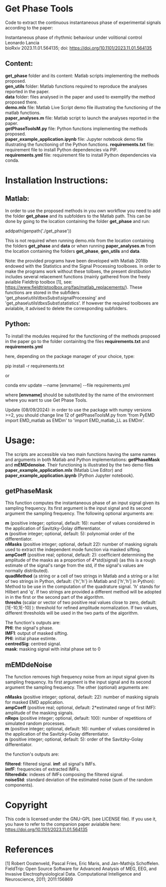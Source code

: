 # Get Phase Tools
Code to extract the continuous instantaneous phase of experimental signals according to the paper: 

Instantaneous phase of rhythmic behaviour under volitional control  
Leonardo Lancia  
bioRxiv 2023.11.01.564135; doi: https://doi.org/10.1101/2023.11.01.564135

## Content:

**get_phase** folder and its content: Matlab scripts implementing the methods proposed.  
**gen_utils** folder: Matlab functions required to reproduce the analyses reported in the paper.  
**data** folder: files analysed in the paper and used to exemplify the method proposed there.  
**demo.mlx** file: Matlab Live Script demo file illustrating the functioning of the matlab functions.  
**paper_analyses.m** file: Matlab script to launch the analyses reported in the paper.  
**getPhaseToolsM.py** file: Python functions implementing the methods proposed.  
**paper_example_application.ipynb** file: Jupyter notebook demo file illustrating the functioning of the Python functions.
**requirements.txt** file: requirement file to install Python dependencies via PIP.  
**requirements.yml** file: requirement file to install Python dependencies via conda.  


# Installation Instructions:

## Matlab:

In order to use the proposed methods in you own workflow you need to add the folder **get_phase** and its subfolders to the Matlab path. This can be done by going to the location containing the folder **get_phase** and run:

addpath(genpath('./get_phase'))

This is not required when running demo.mlx from the location containing the folders **get_phase** and **data** or when running **paper_analyses.m** 
from the location containing the folders **get_phase**, **gen_utils** and **data**.  

Note: the provided programs have been developed with Matlab 2018b endowed with the Statistics and the Signal Processing toolboxes. 
In order to make the programs work without these tolbxes, the present dirstibution includes several relacement functions 
(mainly gathered from the freely avialble Fieldtrip toolbox [1], see: https://www.fieldtriptoolbox.org/faq/matlab_replacements/). 
These functions are stored in the subflders 'get_phase\utils\tbxsSubst\signalProcessing' and 'get_phase\utils\tbxsSubst\statistics'. 
If however the required toolboxes are avialable, it advised to delete the corresponding subfolders.

## Python:  
To install the modules required for the functioning of the methods proposed in the paper
go to the folder containitng the files **requirements.txt** and **requirements.yml**

here, depending on the package manager of your choice, type: 

pip install -r requirements.txt

or

conda env update --name [envname] --file requirements.yml

where **[envname]** should be substituted by the name of the environment where you want to use Get Phase Tools.

Update (08/09/2024): in order to use the package with numpy versions >=2, you should change line 12 of getPhaseToolsM.py
from 'from PyEMD import EMD_matlab as EMDm' to 'import EMD_matlab_LL as EMDm'.


# Usage: 
The scripts are accessible via two main functions having the same names and arguments in both Matlab and Python implementations: 
**getPhaseMask** and **mEMDdenoise**. Their functioning is illustrated by the two demo files **paper_example_application.mlx** (Matlab Live Editor)
and **paper_example_application.ipynb** (Python Jupyter notebook).

## getPhaseMask
This function computes the instantaneous phase of an input signal given its sampling frequency. Its first argument is the input signal and its second argument the sampling frequency. The following optional arguments are:

**m** (positive integer; optional, default: 16): number of values considered in the application of Savitzky-Golay differentiator.  
**n** (positive integer; optional, default: 5): polynomial order of the differentiator.  
**nMasks** (positive integer; optional, default 22): number of masking signals used to extract the independent mode function via masked sifting.  
**ampCoeff** (positive real; optional, default: 2): coefficient determining the amplitude of the masks as a proportion of 4*std(signal) (as this is a rough estimate of the signal's range from the std, if the signal's values are normally distributed).  
**quadMethod** (a string or a cell of two strings in Matlab and a string or a list of two strings in Python, default: {'h','h'} in Matlab and ['h','h'] in Python): Method to be use in the computation of the quadrature signal. 'h' stands for Hilbert and 'q'. If two strings are provided a different method will be adopted in in the first or the second part of the algorithm.  
**threshs** (scalar or vector of two positive real values close to zero, default: [1E-10,1E-10]  ): threshold for refined amplitude normalization. If two values, different thresholds will be used in the two parts of the algorithm.  

The function's outputs are:  
**PHI**: the signal's phase.  
**IMF1**: output of masked sifting.  
**PHI**: initial phase estimte.  
**centredSig**: centred signal.  
**mask**: masking signal with inital phase set to 0


## mEMDdeNoise
The function removes high frequency noise from an input signal given its sampling frequency. Its first argument is the input signal and its second argument the sampling frequency. The other (optional) arguments are:  

**nMasks** (positive integer; optional, default: 22): number of masking signals for masked EMD application.  
**ampCoeff** (positive real; optional, default: 2*estimated range of first IMF): amplitude of the masking signals.  
**nReps** (positive integer; optional, default: 100): number of repetitions of simulated random processes.  
**m** (positive integer; optional, default: 16): number of values considered in the application of the Savitzky-Golay differentiator.  
**n** (positive integer; optional, default: 5): order of the Savitzky-Golay differentiator.

the function's outputs are:  

**filtered**: filtered signal.
**imf**: all signal's IMFs.  
**imfF**: frequencies of extracted IMFs.  
**filteredidx**: indexes of IMFs composing the filtered signal.  
**noiseStd**: standard deviation of the estimated noise (sum of the random components).

# Copyright

This code is licensed under the GNU-GPL (see LICENSE file). If you use it, you have to refer to the companion paper avialable here: https://doi.org/10.1101/2023.11.01.564135  

# References  

[1] Robert Oostenveld, Pascal Fries, Eric Maris, and Jan-Mathijs Schoffelen. FieldTrip: Open Source Software for Advanced Analysis of MEG, EEG, and Invasive Electrophysiological Data. Computational Intelligence and Neuroscience, 2011; 2011:156869